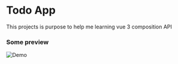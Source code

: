 # Todo App

This projects is purpose to help me learning vue 3 composition API

### Some preview

![Demo](https://github.com/Erik3010/todo-app-vue3/blob/master/demo.gif)
